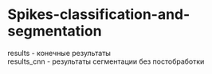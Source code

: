 ﻿# Spikes-classification-and-segmentation

results - конечные результаты  
results_cnn - результаты сегментации без постобработки